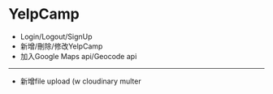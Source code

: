 # YelpCamp
* Login/Logout/SignUp
* 新增/刪除/修改YelpCamp
* 加入Google Maps api/Geocode api
---
* 新增file upload (w cloudinary multer
